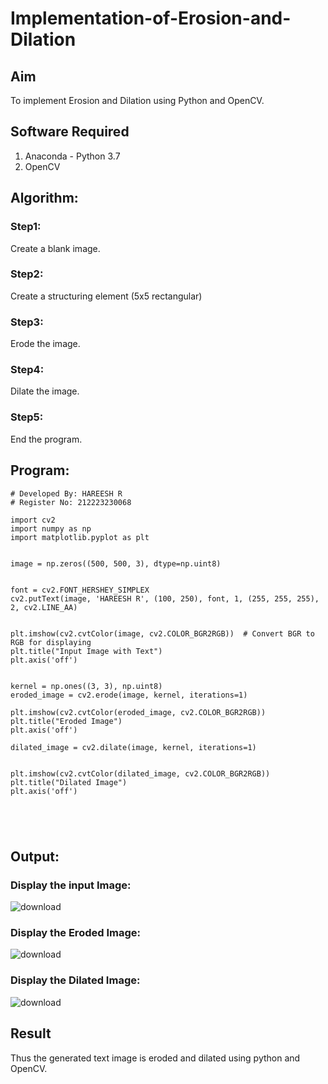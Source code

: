 # Implementation-of-Erosion-and-Dilation
## Aim
To implement Erosion and Dilation using Python and OpenCV.
## Software Required
1. Anaconda - Python 3.7
2. OpenCV
## Algorithm:
### Step1:
Create a blank image.

### Step2:
Create a structuring element (5x5 rectangular)

### Step3:
Erode the image.

### Step4:
Dilate the image.

### Step5:
End the program.

 
## Program:

```
# Developed By: HAREESH R
# Register No: 212223230068

import cv2
import numpy as np
import matplotlib.pyplot as plt


image = np.zeros((500, 500, 3), dtype=np.uint8)


font = cv2.FONT_HERSHEY_SIMPLEX
cv2.putText(image, 'HAREESH R', (100, 250), font, 1, (255, 255, 255), 2, cv2.LINE_AA)


plt.imshow(cv2.cvtColor(image, cv2.COLOR_BGR2RGB))  # Convert BGR to RGB for displaying
plt.title("Input Image with Text")
plt.axis('off')


kernel = np.ones((3, 3), np.uint8)
eroded_image = cv2.erode(image, kernel, iterations=1)

plt.imshow(cv2.cvtColor(eroded_image, cv2.COLOR_BGR2RGB))
plt.title("Eroded Image")
plt.axis('off')

dilated_image = cv2.dilate(image, kernel, iterations=1)


plt.imshow(cv2.cvtColor(dilated_image, cv2.COLOR_BGR2RGB)) 
plt.title("Dilated Image")
plt.axis('off')





```
## Output:

### Display the input Image:
![download](https://github.com/user-attachments/assets/4db6ee3a-237b-4274-84e6-5fe80b5f5ef5)



### Display the Eroded Image:
![download](https://github.com/user-attachments/assets/1c72b3c9-53b8-4573-b5e9-9b7ee0b77309)


### Display the Dilated Image:
![download](https://github.com/user-attachments/assets/5eef5f91-f57b-40b2-8055-a0da3536b0e3)



## Result
Thus the generated text image is eroded and dilated using python and OpenCV.
